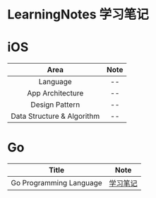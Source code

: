 # LearningNotes 学习笔记

# iOS

| Area | Note |
| :---: | :--: |
| Language | -- |
| App Architecture | -- |
| Design Pattern | -- |
| Data Structure & Algorithm | -- |


# Go

| Title | Note |
| :---: | :--: |
| Go Programming Language | [学习笔记](https://github.com/derekcoder/LearningNotes/blob/master/Go/gopl-note.md) |
